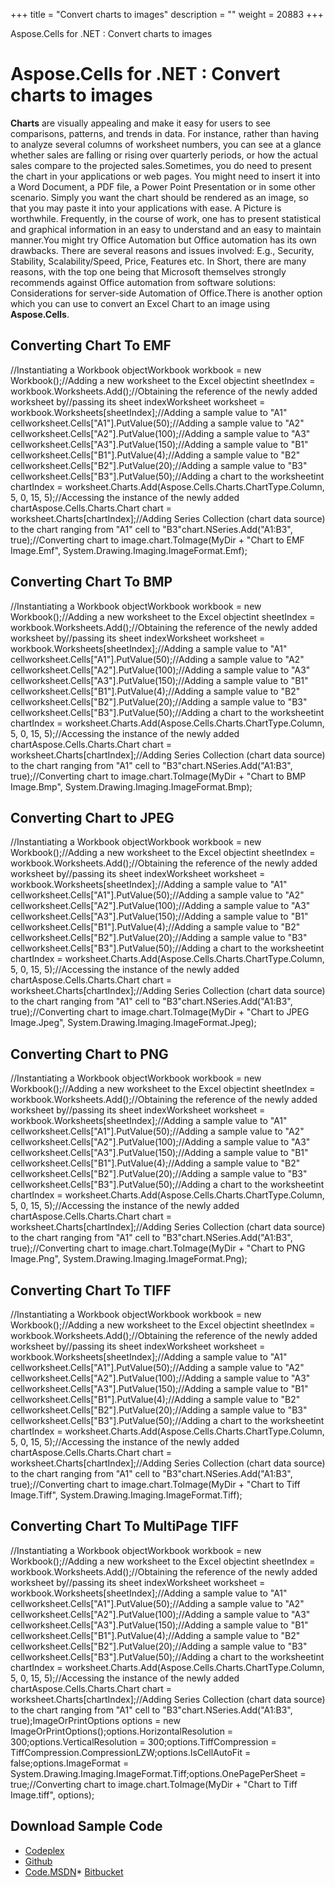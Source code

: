 +++
title = "Convert charts to images" 
description = "" 
weight = 20883 
+++

Aspose.Cells for .NET : Convert charts to images  

# Aspose.Cells for .NET : Convert charts to images


**Charts** are visually appealing and make it easy for users to see comparisons, patterns, and trends in data. For instance, rather than having to analyze several columns of worksheet numbers, you can see at a glance whether sales are falling or rising over quarterly periods, or how the actual sales compare to the projected sales.Sometimes, you do need to present the chart in your applications or web pages. You might need to insert it into a Word Document, a PDF file, a Power Point Presentation or in some other scenario. Simply you want the chart should be rendered as an image, so that you may paste it into your applications with ease. A Picture is worthwhile. Frequently, in the course of work, one has to present statistical and graphical information in an easy to understand and an easy to maintain manner.You might try Office Automation but Office automation has its own drawbacks. There are several reasons and issues involved: E.g., Security, Stability, Scalability/Speed, Price, Features etc. In Short, there are many reasons, with the top one being that Microsoft themselves strongly recommends against Office automation from software solutions: Considerations for server-side Automation of Office.There is another option which you can use to convert an Excel Chart to an image using **Aspose.Cells**.

## Converting Chart To EMF

//Instantiating a Workbook objectWorkbook workbook = new Workbook();//Adding a new worksheet to the Excel objectint sheetIndex = workbook.Worksheets.Add();//Obtaining the reference of the newly added worksheet by//passing its sheet indexWorksheet worksheet = workbook.Worksheets\[sheetIndex\];//Adding a sample value to "A1" cellworksheet.Cells\["A1"\].PutValue(50);//Adding a sample value to "A2" cellworksheet.Cells\["A2"\].PutValue(100);//Adding a sample value to "A3" cellworksheet.Cells\["A3"\].PutValue(150);//Adding a sample value to "B1" cellworksheet.Cells\["B1"\].PutValue(4);//Adding a sample value to "B2" cellworksheet.Cells\["B2"\].PutValue(20);//Adding a sample value to "B3" cellworksheet.Cells\["B3"\].PutValue(50);//Adding a chart to the worksheetint chartIndex = worksheet.Charts.Add(Aspose.Cells.Charts.ChartType.Column, 5, 0, 15, 5);//Accessing the instance of the newly added chartAspose.Cells.Charts.Chart chart = worksheet.Charts\[chartIndex\];//Adding Series Collection (chart data source) to the chart ranging from "A1" cell to "B3"chart.NSeries.Add("A1:B3", true);//Converting chart to image.chart.ToImage(MyDir + "Chart to EMF Image.Emf", System.Drawing.Imaging.ImageFormat.Emf);

## Converting Chart To BMP

//Instantiating a Workbook objectWorkbook workbook = new Workbook();//Adding a new worksheet to the Excel objectint sheetIndex = workbook.Worksheets.Add();//Obtaining the reference of the newly added worksheet by//passing its sheet indexWorksheet worksheet = workbook.Worksheets\[sheetIndex\];//Adding a sample value to "A1" cellworksheet.Cells\["A1"\].PutValue(50);//Adding a sample value to "A2" cellworksheet.Cells\["A2"\].PutValue(100);//Adding a sample value to "A3" cellworksheet.Cells\["A3"\].PutValue(150);//Adding a sample value to "B1" cellworksheet.Cells\["B1"\].PutValue(4);//Adding a sample value to "B2" cellworksheet.Cells\["B2"\].PutValue(20);//Adding a sample value to "B3" cellworksheet.Cells\["B3"\].PutValue(50);//Adding a chart to the worksheetint chartIndex = worksheet.Charts.Add(Aspose.Cells.Charts.ChartType.Column, 5, 0, 15, 5);//Accessing the instance of the newly added chartAspose.Cells.Charts.Chart chart = worksheet.Charts\[chartIndex\];//Adding Series Collection (chart data source) to the chart ranging from "A1" cell to "B3"chart.NSeries.Add("A1:B3", true);//Converting chart to image.chart.ToImage(MyDir + "Chart to BMP Image.Bmp", System.Drawing.Imaging.ImageFormat.Bmp);

## Converting Chart to JPEG

//Instantiating a Workbook objectWorkbook workbook = new Workbook();//Adding a new worksheet to the Excel objectint sheetIndex = workbook.Worksheets.Add();//Obtaining the reference of the newly added worksheet by//passing its sheet indexWorksheet worksheet = workbook.Worksheets\[sheetIndex\];//Adding a sample value to "A1" cellworksheet.Cells\["A1"\].PutValue(50);//Adding a sample value to "A2" cellworksheet.Cells\["A2"\].PutValue(100);//Adding a sample value to "A3" cellworksheet.Cells\["A3"\].PutValue(150);//Adding a sample value to "B1" cellworksheet.Cells\["B1"\].PutValue(4);//Adding a sample value to "B2" cellworksheet.Cells\["B2"\].PutValue(20);//Adding a sample value to "B3" cellworksheet.Cells\["B3"\].PutValue(50);//Adding a chart to the worksheetint chartIndex = worksheet.Charts.Add(Aspose.Cells.Charts.ChartType.Column, 5, 0, 15, 5);//Accessing the instance of the newly added chartAspose.Cells.Charts.Chart chart = worksheet.Charts\[chartIndex\];//Adding Series Collection (chart data source) to the chart ranging from "A1" cell to "B3"chart.NSeries.Add("A1:B3", true);//Converting chart to image.chart.ToImage(MyDir + "Chart to JPEG Image.Jpeg", System.Drawing.Imaging.ImageFormat.Jpeg);

## Converting Chart to PNG

//Instantiating a Workbook objectWorkbook workbook = new Workbook();//Adding a new worksheet to the Excel objectint sheetIndex = workbook.Worksheets.Add();//Obtaining the reference of the newly added worksheet by//passing its sheet indexWorksheet worksheet = workbook.Worksheets\[sheetIndex\];//Adding a sample value to "A1" cellworksheet.Cells\["A1"\].PutValue(50);//Adding a sample value to "A2" cellworksheet.Cells\["A2"\].PutValue(100);//Adding a sample value to "A3" cellworksheet.Cells\["A3"\].PutValue(150);//Adding a sample value to "B1" cellworksheet.Cells\["B1"\].PutValue(4);//Adding a sample value to "B2" cellworksheet.Cells\["B2"\].PutValue(20);//Adding a sample value to "B3" cellworksheet.Cells\["B3"\].PutValue(50);//Adding a chart to the worksheetint chartIndex = worksheet.Charts.Add(Aspose.Cells.Charts.ChartType.Column, 5, 0, 15, 5);//Accessing the instance of the newly added chartAspose.Cells.Charts.Chart chart = worksheet.Charts\[chartIndex\];//Adding Series Collection (chart data source) to the chart ranging from "A1" cell to "B3"chart.NSeries.Add("A1:B3", true);//Converting chart to image.chart.ToImage(MyDir + "Chart to PNG Image.Png", System.Drawing.Imaging.ImageFormat.Png);

## Converting Chart To TIFF

//Instantiating a Workbook objectWorkbook workbook = new Workbook();//Adding a new worksheet to the Excel objectint sheetIndex = workbook.Worksheets.Add();//Obtaining the reference of the newly added worksheet by//passing its sheet indexWorksheet worksheet = workbook.Worksheets\[sheetIndex\];//Adding a sample value to "A1" cellworksheet.Cells\["A1"\].PutValue(50);//Adding a sample value to "A2" cellworksheet.Cells\["A2"\].PutValue(100);//Adding a sample value to "A3" cellworksheet.Cells\["A3"\].PutValue(150);//Adding a sample value to "B1" cellworksheet.Cells\["B1"\].PutValue(4);//Adding a sample value to "B2" cellworksheet.Cells\["B2"\].PutValue(20);//Adding a sample value to "B3" cellworksheet.Cells\["B3"\].PutValue(50);//Adding a chart to the worksheetint chartIndex = worksheet.Charts.Add(Aspose.Cells.Charts.ChartType.Column, 5, 0, 15, 5);//Accessing the instance of the newly added chartAspose.Cells.Charts.Chart chart = worksheet.Charts\[chartIndex\];//Adding Series Collection (chart data source) to the chart ranging from "A1" cell to "B3"chart.NSeries.Add("A1:B3", true);//Converting chart to image.chart.ToImage(MyDir + "Chart to Tiff Image.Tiff", System.Drawing.Imaging.ImageFormat.Tiff);

## Converting Chart To MultiPage TIFF

//Instantiating a Workbook objectWorkbook workbook = new Workbook();//Adding a new worksheet to the Excel objectint sheetIndex = workbook.Worksheets.Add();//Obtaining the reference of the newly added worksheet by//passing its sheet indexWorksheet worksheet = workbook.Worksheets\[sheetIndex\];//Adding a sample value to "A1" cellworksheet.Cells\["A1"\].PutValue(50);//Adding a sample value to "A2" cellworksheet.Cells\["A2"\].PutValue(100);//Adding a sample value to "A3" cellworksheet.Cells\["A3"\].PutValue(150);//Adding a sample value to "B1" cellworksheet.Cells\["B1"\].PutValue(4);//Adding a sample value to "B2" cellworksheet.Cells\["B2"\].PutValue(20);//Adding a sample value to "B3" cellworksheet.Cells\["B3"\].PutValue(50);//Adding a chart to the worksheetint chartIndex = worksheet.Charts.Add(Aspose.Cells.Charts.ChartType.Column, 5, 0, 15, 5);//Accessing the instance of the newly added chartAspose.Cells.Charts.Chart chart = worksheet.Charts\[chartIndex\];//Adding Series Collection (chart data source) to the chart ranging from "A1" cell to "B3"chart.NSeries.Add("A1:B3", true);ImageOrPrintOptions options = new ImageOrPrintOptions();options.HorizontalResolution = 300;options.VerticalResolution = 300;options.TiffCompression = TiffCompression.CompressionLZW;options.IsCellAutoFit = false;options.ImageFormat = System.Drawing.Imaging.ImageFormat.Tiff;options.OnePagePerSheet = true;//Converting chart to image.chart.ToImage(MyDir + "Chart to Tiff Image.tiff", options);

## Download Sample Code

*   [Codeplex](https://asposecellsopenxml.codeplex.com/releases/view/619160)
*   [Github](https://github.com/aspose-cells/Aspose.Cells-for-.NET/releases/tag/MissingFeaturesOpenXMLExcelv1.1)
*   [Code.MSDN](https://code.msdn.microsoft.com/AsposeCells-Features-8fba7c3c)\* [Bitbucket](https://bitbucket.org/asposemarketplace/aspose-for-openxml/downloads/Converting%20Chart%20to%20Image%20%28Aspose.Cells%29.zip)

